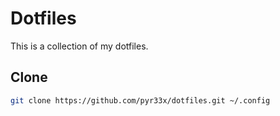 # Dotfiles

This is a collection of my dotfiles.

## Clone

```sh
git clone https://github.com/pyr33x/dotfiles.git ~/.config
```
